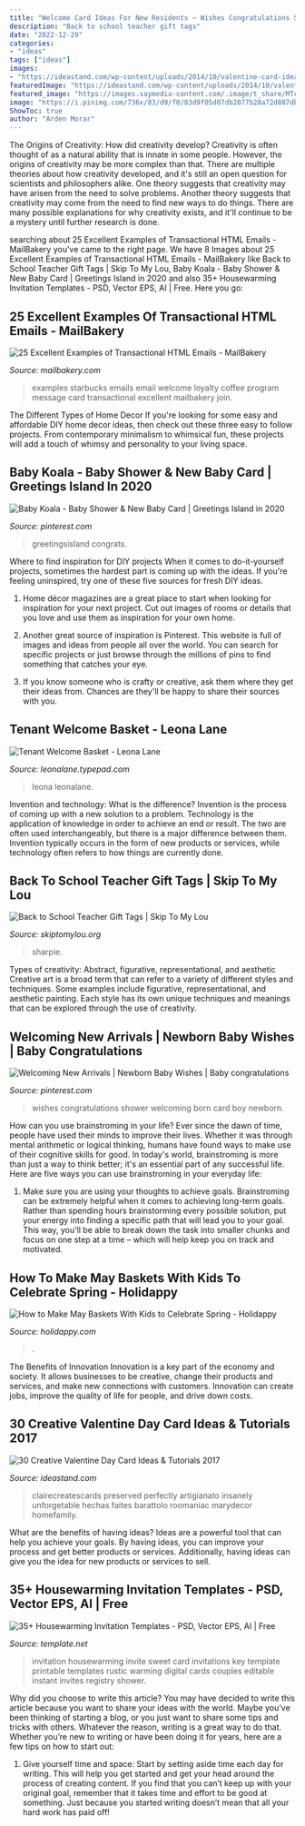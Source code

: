 ```yaml
---
title: "Welcome Card Ideas For New Residents ~ Wishes Congratulations Shower Welcoming Born Card Boy Newborn"
description: "Back to school teacher gift tags"
date: "2022-12-29"
categories:
- "ideas"
tags: ["ideas"]
images:
- "https://ideastand.com/wp-content/uploads/2014/10/valentine-card-ideas/3-valentine-card-ideas.jpg"
featuredImage: "https://ideastand.com/wp-content/uploads/2014/10/valentine-card-ideas/3-valentine-card-ideas.jpg"
featured_image: "https://images.saymedia-content.com/.image/t_share/MTc0NTE0NDc3Nzc1OTg4NzI2/may-basket-making.jpg"
image: "https://i.pinimg.com/736x/83/d9/f0/83d9f05d07db2077b28a72d887db72c1.jpg"
ShowToc: true
author: "Arden Morar"
---
```



The Origins of Creativity: How did creativity develop?
Creativity is often thought of as a natural ability that is innate in some people. However, the origins of creativity may be more complex than that. There are multiple theories about how creativity developed, and it's still an open question for scientists and philosophers alike. One theory suggests that creativity may have arisen from the need to solve problems. Another theory suggests that creativity may come from the need to find new ways to do things. There are many possible explanations for why creativity exists, and it'll continue to be a mystery until further research is done.

	

		
searching about 25 Excellent Examples of Transactional HTML Emails - MailBakery you've came to the right page. We have 8 Images about 25 Excellent Examples of Transactional HTML Emails - MailBakery like Back to School Teacher Gift Tags | Skip To My Lou, Baby Koala - Baby Shower &amp; New Baby Card | Greetings Island in 2020 and also 35+ Housewarming Invitation Templates - PSD, Vector EPS, AI | Free. Here you go:
		
    
## 25 Excellent Examples Of Transactional HTML Emails - MailBakery

<img loading=lazy src="http://mailbakery.com/wp-content/uploads/cache/2016/06/Starbucks-Welcome-Email/3339600440.jpg" onerror="this.onerror=null;this.src='https://tse3.mm.bing.net/th?id=OIP.hYnyslccppAswMuq_VtK-gHaMU&amp;pid=15.1';" alt="25 Excellent Examples of Transactional HTML Emails - MailBakery">

_Source: mailbakery.com_

>examples starbucks emails email welcome loyalty coffee program message card transactional excellent mailbakery join. 

	

The Different Types of Home Decor
If you're looking for some easy and affordable DIY home decor ideas, then check out these three easy to follow projects. From contemporary minimalism to whimsical fun, these projects will add a touch of whimsy and personality to your living space.

    
## Baby Koala - Baby Shower &amp; New Baby Card | Greetings Island In 2020

<img loading=lazy src="https://i.pinimg.com/736x/83/d9/f0/83d9f05d07db2077b28a72d887db72c1.jpg" onerror="this.onerror=null;this.src='https://tse1.mm.bing.net/th?id=OIP._h6EsR0aK5FpJtjr0eg8QwHaK0&amp;pid=15.1';" alt="Baby Koala - Baby Shower &amp; New Baby Card | Greetings Island in 2020">

_Source: pinterest.com_

>greetingsisland congrats. 

	

Where to find inspiration for DIY projects
When it comes to do-it-yourself projects, sometimes the hardest part is coming up with the ideas. If you're feeling uninspired, try one of these five sources for fresh DIY ideas.
1. Home décor magazines are a great place to start when looking for inspiration for your next project. Cut out images of rooms or details that you love and use them as inspiration for your own home.

2. Another great source of inspiration is Pinterest. This website is full of images and ideas from people all over the world. You can search for specific projects or just browse through the millions of pins to find something that catches your eye.

3. If you know someone who is crafty or creative, ask them where they get their ideas from. Chances are they'll be happy to share their sources with you.


    
## Tenant Welcome Basket - Leona Lane

<img loading=lazy src="https://leonalane.typepad.com/.a/6a017c33595b1c970b01a3fd13e66d970b-600wi" onerror="this.onerror=null;this.src='https://tse3.mm.bing.net/th?id=OIP.ccEUFfJk1F-v6S7mB_8CKQHaG5&amp;pid=15.1';" alt="Tenant Welcome Basket - Leona Lane">

_Source: leonalane.typepad.com_

>leona leonalane. 

	

Invention and technology: What is the difference?
Invention is the process of coming up with a new solution to a problem. Technology is the application of knowledge in order to achieve an end or result. The two are often used interchangeably, but there is a major difference between them. Invention typically occurs in the form of new products or services, while technology often refers to how things are currently done.

    
## Back To School Teacher Gift Tags | Skip To My Lou

<img loading=lazy src="https://www.skiptomylou.org/wp-content/uploads/2015/08/sharpie-marker-teacher-gift-1.jpg" onerror="this.onerror=null;this.src='https://tse1.mm.bing.net/th?id=OIP._ifbbpwNg3jfp5PvoOgmygHaLH&amp;pid=15.1';" alt="Back to School Teacher Gift Tags | Skip To My Lou">

_Source: skiptomylou.org_

>sharpie. 

	

Types of creativity: Abstract, figurative, representational, and aesthetic
Creative art is a broad term that can refer to a variety of different styles and techniques. Some examples include figurative, representational, and aesthetic painting. Each style has its own unique techniques and meanings that can be explored through the use of creativity.

    
## Welcoming New Arrivals | Newborn Baby Wishes | Baby Congratulations

<img loading=lazy src="https://i.pinimg.com/736x/29/57/cc/2957cc883dd01717b76eba2ff8f0915b--new-born-baby-baby-wishes.jpg" onerror="this.onerror=null;this.src='https://tse4.mm.bing.net/th?id=OIP.6LEQqUrrKnkv09Sr3gMZ5wHaHa&amp;pid=15.1';" alt="Welcoming New Arrivals | Newborn Baby Wishes | Baby congratulations">

_Source: pinterest.com_

>wishes congratulations shower welcoming born card boy newborn. 

	

How can you use brainstroming in your life?
Ever since the dawn of time, people have used their minds to improve their lives. Whether it was through mental arithmetic or logical thinking, humans have found ways to make use of their cognitive skills for good. In today's world, brainstroming is more than just a way to think better; it's an essential part of any successful life. Here are five ways you can use brainstroming in your everyday life: 
1) Make sure you are using your thoughts to achieve goals. Brainstroming can be extremely helpful when it comes to achieving long-term goals. Rather than spending hours brainstorming every possible solution, put your energy into finding a specific path that will lead you to your goal. This way, you'll be able to break down the task into smaller chunks and focus on one step at a time – which will help keep you on track and motivated.

    
## How To Make May Baskets With Kids To Celebrate Spring - Holidappy

<img loading=lazy src="https://images.saymedia-content.com/.image/t_share/MTc0NTE0NDc3Nzc1OTg4NzI2/may-basket-making.jpg" onerror="this.onerror=null;this.src='https://tse1.mm.bing.net/th?id=OIP.OW2HxF-EGkATnWWiAmHm1QHaJ4&amp;pid=15.1';" alt="How to Make May Baskets With Kids to Celebrate Spring - Holidappy">

_Source: holidappy.com_

>. 

	

The Benefits of Innovation
Innovation is a key part of the economy and society. It allows businesses to be creative, change their products and services, and make new connections with customers. Innovation can create jobs, improve the quality of life for people, and drive down costs.

    
## 30 Creative Valentine Day Card Ideas &amp; Tutorials 2017

<img loading=lazy src="https://ideastand.com/wp-content/uploads/2014/10/valentine-card-ideas/3-valentine-card-ideas.jpg" onerror="this.onerror=null;this.src='https://tse4.mm.bing.net/th?id=OIP.tPoAnvXMrCBjLFZomtbgxwHaF4&amp;pid=15.1';" alt="30 Creative Valentine Day Card Ideas &amp; Tutorials 2017">

_Source: ideastand.com_

>clairecreatescards preserved perfectly artigianato insanely unforgetable hechas faites barattolo roomaniac marydecor homefamily. 

	

What are the benefits of having ideas?
Ideas are a powerful tool that can help you achieve your goals. By having ideas, you can improve your process and get better products or services. Additionally, having ideas can give you the idea for new products or services to sell.

    
## 35+ Housewarming Invitation Templates - PSD, Vector EPS, AI | Free

<img loading=lazy src="https://images.template.net/wp-content/uploads/2015/04/30234557/Housewarming-Invitation-Home-Sweet-Home-New-House-Invite-Party-Vintage-Key.jpg" onerror="this.onerror=null;this.src='https://tse4.mm.bing.net/th?id=OIP.peisyCOSqpI4zq2L2uDddAHaF7&amp;pid=15.1';" alt="35+ Housewarming Invitation Templates - PSD, Vector EPS, AI | Free">

_Source: template.net_

>invitation housewarming invite sweet card invitations key template printable templates rustic warming digital cards couples editable instant invites registry shower. 

	

Why did you choose to write this article?
You may have decided to write this article because you want to share your ideas with the world. Maybe you’ve been thinking of starting a blog, or you just want to share some tips and tricks with others. Whatever the reason, writing is a great way to do that. Whether you’re new to writing or have been doing it for years, here are a few tips on how to start out:
1. Give yourself time and space: Start by setting aside time each day for writing. This will help you get started and get your head around the process of creating content. If you find that you can’t keep up with your original goal, remember that it takes time and effort to be good at something. Just because you started writing doesn’t mean that all your hard work has paid off!


